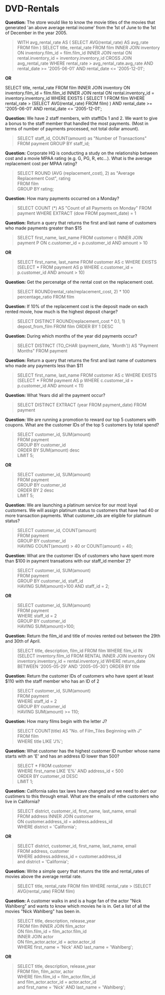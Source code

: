
# DVD-Rentals

**Question:**
The store would like to know the movie titles of the movies that generated 'an above average rental income' from the 1st of June to the 1st of December in the year 2005.

> WITH avg_rental_rate AS (
  SELECT AVG(rental_rate) AS avg_rate
  FROM film
)
SELECT title, rental_rate
FROM film 
INNER JOIN inventory
ON inventory.film_id = film.film_id
INNER JOIN rental
ON rental.inventory_id = inventory.inventory_id
CROSS JOIN avg_rental_rate
WHERE rental_rate > avg_rental_rate.avg_rate
AND rental_date >= '2005-06-01' AND rental_date <= '2005-12-01';

**OR**

SELECT title, rental_rate 
FROM film 
INNER JOIN inventory
ON inventory.film_id = film.film_id
INNER JOIN rental
ON rental.inventory_id = inventory.inventory_id
WHERE EXISTS (
  SELECT 1
  FROM film
  WHERE rental_rate > (SELECT AVG(rental_rate) FROM film)
)
AND rental_date >= '2005-06-01' AND rental_date <= '2005-12-01';


**Question:** 
We have 2 staff members, with staffIDs 1 and 2.
We want to give a bonus to the staff member that handled the most payments. (Most in terms of number of payments 
processed, not total dollar amount).

> SELECT staff_id, COUNT(amount) as "Number of Transactions" <br>
FROM payment
GROUP BY staff_id;


**Question:** 
Corporate HQ is conducting a study on the relationship between cost and a movie MPAA rating (e.g. G, PG, R, etc...). 
What is the average replacement cost per MPAA rating? 

> SELECT ROUND (AVG (replacement_cost), 2) as "Average Replacement Cost", rating  <br>
FROM film <br>
GROUP BY rating;


**Question:**
How many payments occurred on a Monday?

> SELECT COUNT (*) AS "Count of all Payments on Monday"
FROM payment
WHERE EXTRACT (dow FROM payment_date) = 1

**Question:**
Return a query that returns the first and last name of customers who made payments greater than $15

> SELECT first_name, last_name
FROM customer c
INNER JOIN payment P
ON c.customer_id = p.customer_id
AND amount > 10

**OR** 

> SELECT first_name, last_name
FROM customer AS c
WHERE EXISTS
(SELECT * FROM payment AS p
WHERE c.customer_id = p.customer_id
AND amount > 10)


**Question:**
Get the percenatge of the rental cost on the replacement cost. 

> SELECT ROUND(rental_rate/replacement_cost, 2) * 100
percentage_ratio
FROM film


**Question:**
If 10% of the replacement cost is the deposit made on each rented movie, how much is the highest deposit charge?

> SELECT DISTINCT ROUND(replacement_cost * 0.1, 1) depost_from_film
FROM film
ORDER BY 1 DESC


**Question:**
During which months of the year did payments occur?

> SELECT DISTINCT (TO_CHAR (payment_date, 'Month')) AS "Payment Months"
FROM payment

**Question:**
Return a query that returns the first and last name of customers who made any payments less than $11

> SELECT first_name, last_name
FROM customer AS c
WHERE EXISTS
(SELECT * FROM payment AS p
WHERE c.customer_id = p.customer_id
AND amount < 11)


**Question:**
What Years did all the payment occur?

> SELECT DISTINCT EXTRACT (year FROM payment_date) 
FROM payment


**Question:** 
We are running a promotion to reward our top 5 customers with coupons. What are the customer IDs of the top 5 customers by total spend?

> SELECT customer_id, SUM(amount) <br>
FROM payment <br>
GROUP BY customer_id <br>
ORDER BY SUM(amount) desc <br>
LIMIT 5;

**OR**

> SELECT customer_id, SUM(amount) <br> 
FROM payment <br>
GROUP BY customer_id <br>
ORDER BY 2 desc <br>
LIMIT 5;


**Question:** 
We are launching a platinum service for our most loyal customers. We will assign platinum status to customers that have had 40 or more transaction payments. What customer_ids are eligible for platinum status?

> SELECT customer_id, COUNT(amount) <br>
FROM payment <br>
GROUP BY customer_id <br>
HAVING COUNT(amount) > 40 or COUNT(amount) = 40;


**Question:**
What are the customer IDs of customers who have spent more than $100 in payment transations with our staff_id member 2?

> SELECT customer_id, SUM(amount) <br>
FROM payment <br>
GROUP BY customer_id, staff_id <br>
HAVING SUM(amount)>100 AND staff_id = 2;

**OR**

> SELECT customer_id, SUM(amount) <br>
FROM payment <br>
WHERE staff_id = 2 <br>
GROUP BY customer_id <br>
HAVING SUM(amount)>100;


**Question:**
Return the film_id and title of movies rented out between the 29th and 30th of April.

> SELECT title, description, film_id
FROM film
WHERE film_id IN
(SELECT inventory.film_id
FROM RENTAL 
INNER JOIN inventory
ON inventory.inventory_id = rental.inventory_id
WHERE return_date BETWEEN '2005-05-29' AND '2005-05-30')
ORDER BY title


**Question:**
Return the customer IDs of customers who have spent at least $110 with the staff member who has an ID of 2

> SELECT customer_id, SUM(amount) <br> 
FROM payment <br>
WHERE staff_id = 2 <br>
GROUP BY customer_id <br>
HAVING SUM(amount) >= 110;


**Question:**
How many films begin with the letter J?

> SELECT COUNT(title) AS "No. of Film_Tiles Beginning with J" <br>
FROM film <br>
WHERE title LIKE 'J%';


**Question:**
What customer has the highest customer ID number whose name starts with an 'E' and has an address ID lower than 500?

> SELECT * FROM customer <br>
WHERE first_name LIKE 'E%' AND address_id < 500 <br>
ORDER BY customer_id DESC <br>
LIMIT 1;


**Question:**
California sales tax laws have changed and we need to alert our custimers to this through email. What are the emails of nthe customers who live in California?

> SELECT district, customer_id, first_name, last_name, email <br>
FROM address INNER JOIN customer <br>
ON customer.address_id = address.address_id <br>
WHERE district = 'California';

**OR**

> SELECT district, customer_id, first_name, last_name, email <br>
FROM address, customer <br>
WHERE address.address_id = customer.address_id <br>
and district = 'California';


**Question:**
Write a simple query that retunrs the title and rental_rates of movies above the average rental rate.

> SELECT title, rental_rate 
FROM film
WHERE rental_rate > 
(SELECT AVG(rental_rate) FROM film)

**Question:**
A customer walks in and is a huge fan of the actor "Nick Wahlberg" and wants to know which movies he is in.
Get a list of all the movies "Nick Wahlberg" has been in.

> SELECT title, description, release_year <br>
FROM film INNER JOIN film_actor <br>
ON film.film_id = film_actor.film_id <br>
INNER JOIN actor <br>
ON film_actor.actor_id = actor.actor_id <br>
WHERE first_name = 'Nick' AND last_name = 'Wahlberg';

**OR**

> SELECT title, description, release_year <br>
FROM film, film_actor, actor <br>
WHERE film.film_id = film_actor.film_id <br>
and film_actor.actor_id = actor.actor_id <br>
and first_name = 'Nick' AND last_name = 'Wahlberg';
